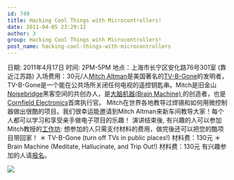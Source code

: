 ```yaml
---
id: 749
title: Hacking Cool Things with Microcontrollers!
date: 2011-04-05 23:29:12
author: 3
group: Hacking Cool Things with Microcontrollers!
post_name: hacking-cool-things-with-microcontrollers
---
```


日期: 2011年4月17日 时间: 2PM-5PM 地点：上海市长宁区安化路76号301室 (靠近江苏路) 入场费用：30元/人[Mitch Altman](http://en.wikipedia.org/wiki/Mitch%5FAltman)是美国著名的[TV-B-Gone](http://en.wikipedia.org/wiki/TV-B-Gone)的发明者，TV-B-Gone是一个能在公共场所关闭任何电视的遥控钥匙串。Mitch是旧金山[Noisebridge](https://www.noisebridge.net/wiki/Noisebridge)黑客空间的共创办人，是[大脑机器(Brain Machine) ](http://makezine.com/10/brainwave/)的创造者，也是[Cornfield Electronics](http://www.cornfieldelectronics.com/)首席执行官。 Mitch在世界各地教导过焊锡和如何用微控制器做出很酷的项目。我们很幸运能邀请到Mitch Altman来新车间教导大家！每个人都可以学习和享受亲手做电子项目的乐趣！ 演讲结束後, 有兴趣的人可以参加Mitch教授的[工作坊](http://www.tvbgone.com/cfe%5Fmfaire.php?PHPSESSID=561f54cf995b8669a2dfa73339f86af2): 想参加的人只需支付材料的费用，做完後还可以把您的酷项目带回家！ ＊ TV-B-Gone (turn off TVs in public places!) 材料费：130元 ＊ Brain Machine (Meditate, Hallucinate, and Trip Out!) 材料费：130元 有兴趣参加的人请[报名](http://xinchejian.com/event/?regevent%5Faction=register&event%5Fid=5&name%5Fof%5Fevent=MitchAltman-HackingCoolThingswithMicrocontrollers!)。

![](http://139.162.84.35/wp-content/uploads/2011/03/MitchAlmanPoster-Web.jpg)